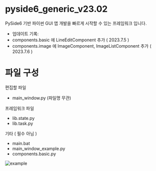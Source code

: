 # pyside6_generic_v23.02
PySide6 기반 파이썬 GUI 앱 개발을 빠르게 시작할 수 있는 프레임워크 입니다.
- 업데이트 기록: 
 - components.basic 에 LineEditComponent 추가 ( 2023.7.5 )
 - components.image 에 ImageComponent, ImageListComponent 추가 ( 2023.7.6 )

# 파일 구성
편집할 파일
 - main_window.py (파일명 무관)

프레임워크 파일
 - lib.state.py
 - lib.task.py

기타 ( 필수 아님 )
 - main.bat
 - main_window_example.py
 - components.basic.py

![example](https://github.com/active0831/pyside6_generic_v23.01/assets/91447903/3e7ba597-0182-411f-b351-7d442a9397af)
